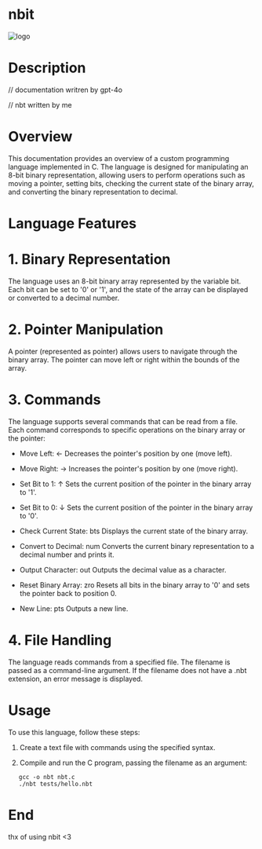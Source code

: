 # nbit
![logo](https://github.com/user-attachments/assets/d9812265-fa91-4d45-8c13-23b3af82b026)

# Description
// documentation writren by gpt-4o

// nbt written by me

# Overview

This documentation provides an overview of a custom programming language implemented in C. The language is designed for manipulating an 8-bit binary representation, allowing users to perform operations such as moving a pointer, setting bits, checking the current state of the binary array, and converting the binary representation to decimal.

# Language Features

# 1. Binary Representation

The language uses an 8-bit binary array represented by the variable bit. Each bit can be set to '0' or '1', and the state of the array can be displayed or converted to a decimal number.

# 2. Pointer Manipulation

A pointer (represented as pointer) allows users to navigate through the binary array. The pointer can move left or right within the bounds of the array.

# 3. Commands

The language supports several commands that can be read from a file. Each command corresponds to specific operations on the binary array or the pointer:

* Move Left: ←
  Decreases the pointer's position by one (move left).

* Move Right: →
  Increases the pointer's position by one (move right).

* Set Bit to 1: ↑
  Sets the current position of the pointer in the binary array to '1'.

* Set Bit to 0: ↓
  Sets the current position of the pointer in the binary array to '0'.

* Check Current State: bts
  Displays the current state of the binary array.

* Convert to Decimal: num
  Converts the current binary representation to a decimal number and prints it.

* Output Character: out
  Outputs the decimal value as a character.

* Reset Binary Array: zro
  Resets all bits in the binary array to '0' and sets the pointer back to position 0.

* New Line: pts
  Outputs a new line.

# 4. File Handling

The language reads commands from a specified file. The filename is passed as a command-line argument. If the filename does not have a .nbt extension, an error message is displayed.

# Usage

To use this language, follow these steps:

1. Create a text file with commands using the specified syntax.

2. Compile and run the C program, passing the filename as an argument:
```shell
   gcc -o nbt nbt.c
   ./nbt tests/hello.nbt
   ```

# End
thx of using nbit <3
